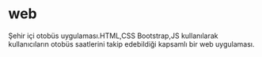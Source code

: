 # web
Şehir içi otobüs uygulaması.HTML,CSS Bootstrap,JS kullanılarak kullanıcıların otobüs saatlerini takip edebildiği kapsamlı bir web uygulaması.
